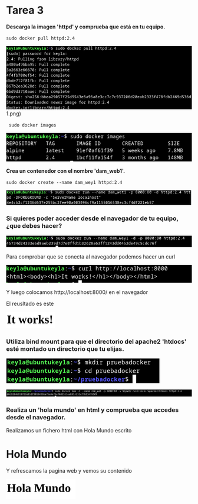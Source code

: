 # Tarea 3

**Descarga la imagen 'httpd' y comprueba que está en tu equipo.**
    
    sudo docker pull httpd:2.4
 
![descarga httpd](img/Screenshot_20241018_113624.png)1.png)

````
 sudo docker images
 ````

![img](img/Screenshot_20241018_113827.png)

**Crea un contenedor con el nombre 'dam_web1'.**

````
sudo docker create --name dam_wey1 httpd:2.4
````

![Screensho![Screenshot_20241018_115029.png](img/Screenshot_20241018_115029.png)t_20241018_114753.png](img/Screenshot_20241018_114753.png)

### Si quieres poder acceder desde el navegador de tu equipo, ¿que debes hacer?

![Screenshot_20241018_123719.png](img/Screenshot_20241018_123719.png)

Para comprobar que se conecta al navegador podemos hacer un curl 

![Screenshot_20241018_125334.png](img/Screenshot_20241018_125334.png)

Y luego colocamos  http://localhost:8000/ en el navegador

El reusltado es este 

![Screenshot_20241018_125432.png](img/Screenshot_20241018_125432.png)

### Utiliza bind mount para que el directorio del apache2 'htdocs' esté montado un directorio que tu elijas.

![Screenshot_20241018_125721.png](img/Screenshot_20241018_125721.png)

![Screenshot_20241018_130129.png](img/Screenshot_20241018_130129.png)


### Realiza un 'hola mundo' en html y comprueba que accedes desde el navegador.

Realizamos un fichero html con Hola Mundo escrito

 <html>
     <head>
         <title>Prueba HOola Mundo</title>
     </head>
     <body>
         <h1>Hola Mundo</h1>
     </body>
 </html>

Y refrescamos la pagina web y vemos su contenido 

![Screenshot_20241018_130815.png](img/Screenshot_20241018_130815.png)

